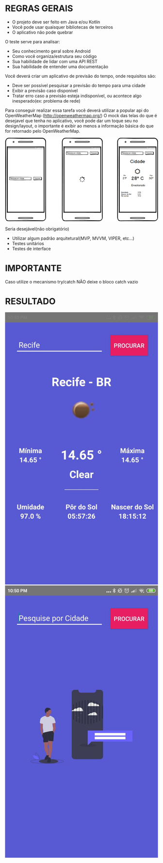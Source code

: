 # REGRAS GERAIS

- O projeto deve ser feito em Java e/ou Kotlin
- Você pode usar quaisquer bibliotecas de terceiros
- O aplicativo não pode quebrar

O teste serve para analisar:

- Seu conhecimento geral sobre Android
- Como você organiza/estrutura seu código
- Sua habilidade de lidar com uma API REST
- Sua habilidade de entender uma documentação

Você deverá criar um aplicativo de previsão do tempo, onde requisitos são:

- Deve ser possível pesquisar a previsão do tempo para uma cidade
- Exibir a previsão caso disponível
- Tratar erro caso a previsão esteja indisponível, ou acontece algo inesperado(ex: problema de rede)

Para conseguir realizar essa tarefa você deverá utilizar a popular api do OpenWeatherMap (http://openweathermap.org/)
O mock das telas do que é desejavel que tenha no aplicativo, você pode dar um toque seu no design/layout, o importante é exibir ao menos a informação básica do que for retornado pelo OpenWeatherMap.

<img src="test01.png" />

Seria desejável(não obrigatório)
- Utilizar algum padrão arquitetural(MVP, MVVM, VIPER, etc...)
- Testes unitários
- Testes de interface

# IMPORTANTE
Caso utilize o mecanismo try/catch NÃO deixe o bloco catch vazio


# RESULTADO

<img src="img-1.jpg" />
<img src="img-2.jpg" />
